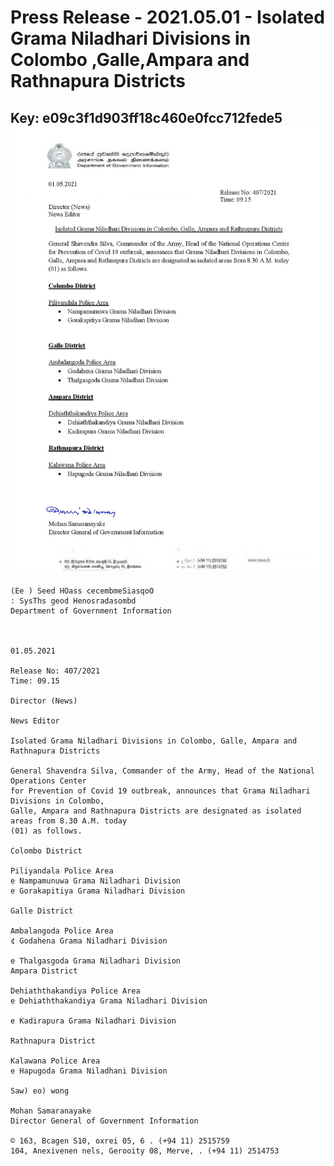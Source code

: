 # Press Release - 2021.05.01 - Isolated Grama Niladhari Divisions in Colombo ,Galle,Ampara and Rathnapura Districts 
Key: e09c3f1d903ff18c460e0fcc712fede5 
![img](img/e09c3f1d903ff18c460e0fcc712fede5.jpg)
---
```
(Ee ) Seed HOass cecembmeSiasqoO
: SysThs geod Henosradasombd
Department of Government Information

 

01.05.2021

Release No: 407/2021
Time: 09.15

Director (News)

News Editor

Isolated Grama Niladhari Divisions in Colombo, Galle, Ampara and Rathnapura Districts

General Shavendra Silva, Commander of the Army, Head of the National Operations Center
for Prevention of Covid 19 outbreak, announces that Grama Niladhari Divisions in Colombo,
Galle, Ampara and Rathnapura Districts are designated as isolated areas from 8.30 A.M. today
(01) as follows.

Colombo District

Piliyandala Police Area
e Nampamunuwa Grama Niladhari Division
e Gorakapitiya Grama Niladhari Division

Galle District

Ambalangoda Police Area
¢ Godahena Grama Niladhari Division

e Thalgasgoda Grama Niladhari Division
Ampara District

Dehiaththakandiya Police Area
e Dehiaththakandiya Grama Niladhari Division

e Kadirapura Grama Niladhari Division

Rathnapura District

Kalawana Police Area
e Hapugoda Grama Niladhani Division

Saw) eo) wong

Mohan Samaranayake
Director General of Government Information

© 163, Bcagen S10, oxrei 05, 6 . (+94 11) 2515759
104, Anexivenen nels, Gerooity 08, Merve, . (+94 11) 2514753

 

```
